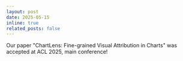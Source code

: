 ```yaml
---
layout: post
date: 2025-05-15
inline: true
related_posts: false
---
```


Our paper "ChartLens: Fine-grained Visual Attribution in Charts" was accepted at ACL 2025, main conference!